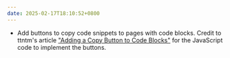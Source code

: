 ```yaml
---
date: 2025-02-17T18:10:52+0800
---
```


* Add buttons to copy code snippets to pages with code blocks. Credit to ttntm's article ["Adding a Copy Button to Code Blocks"](https://ttntm.me/blog/adding-a-copy-button-to-code-blocks/) for the JavaScript code to implement the buttons.